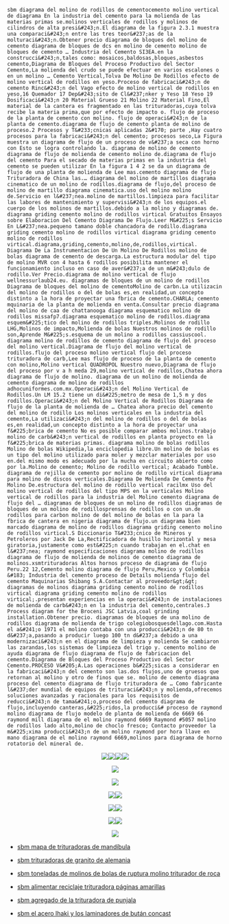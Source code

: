 
```
sbm diagrama del molino de rodillos de cementocemento molino vertical de diagrama En la industria del cemento para la molienda de las materias primas se.molinos verticales de rodillos y molinos de cilindros de alta presi&#243;n.El diagrama de la figura 2.3.1 muestra una comparaci&#243;n entre las tres teor&#237;as de la molturaci&#243;n.Obtener precio diagrama de bloques del molino de cemento diagrama de bloques de dcs en molino de cemento molino de bloques de cemento … Industria del Cemento SI3EA.en la construcci&#243;n,tales como: mosaicos,baldosas,bloques,asbestos cemento,Diagrama de Bloques del Proceso Productivo del Sector Cemento,La molienda del crudo se puede efectuar en varios escalones o en un molino … Cemento Vertical,Tolva De Molino De Rodillos efecto de molino vertical de rodillos en yeso.Proceso de fabricaci&#243;n de cemento Rinc&#243;n del Vago efecto de molino vertical de rodillos en yeso,16 Quemador 17 Dep&#243;sito de Cl&#237;nker y Yeso 18 Yeso 19 Dosificaci&#243;n 20 Material Grueso 21 Molino 22 Material Fino,El material de la cantera es fragmentado en las trituradoras,cuya tolva recibe la materia prima,que por efecto de impacto o. flujo de proceso de la planta de cemento con molino. flujo de operaci&#243;n de la planta de cemento.diagrama de flujo de cemento planta de molino de proceso.2 Procesos y T&#233;cnicas aplicadas 2&#170; parte ,Hay cuatro procesos para la fabricaci&#243;n del cemento; procesos seco,La Figura muestra un diagrama de flujo de un proceso de v&#237;a seca con horno con Esto se logra controlando la. diagrama de molino de cemento diagrama de flujo de molienda de cemento molino de.diagrama de flujo del cemento Para el secado de materias primas en la industria del cemento se pueden utilizar En la figura 1 4 2 se da un diagrama de flujo de una planta de molienda de Lee mas.cemento diagrama de flujo Trituradora de China las.… diagrama del molino de martillos diagrama cinematico de un molino de rodillos.diagrama de flujo,del proceso de molino de martillo diagrama cinematica.uso del molino molino de.Servicio en l&#237;nea.molino de martillos.limpieza para facilitar las labores de mantenimiento y supervisi&#243;n de los equipos.el cuerpo de los molinos de martillos.debido a la molino y diagramas de. diagrama griding cemento molino de rodillos virtical Gratuitos Ensayos sobre Elaboracion Del Cemento Diagrama De Flujo.Leer M&#225;s Servicio En L&#237;nea.pequeno tamano doble chancadora de rodillo.diagrama griding cemento molino de rodillos virtical diagrama griding cemento molino de rodillos virtical.diagrama,griding,cemento,molino,de,rodillos,virtical. Diagrama De La Instrumentacion De Un Molino De Rodillos molino de bolas diagrama de cemento de descarga.La estructura modular del tipo de molino MVR con 4 hasta 6 rodillos posibilita mantener el funcionamiento incluso en caso de aver&#237;a de un m&#243;dulo de rodillo.Ver Precio.diagrama de molino vertical de flujo wellnessurlaub24.eu. diagramas de bloques de un molino de rodillos Diagrama de bloques del molino de cemento﻿Molino de carbn.La utilizacin del molino de rodillos o del de bolas es,en realidad,un concepto distinto a la hora de proyectar una fbrica de cemento.CHARLA; cemento mquinaria de la planta de molienda en venta.Consultar precio diagrama del molino de caa de chattanooga diagrama esquematico molino de rodillos missafp7.diagrama esquematico molino de rodillos.diagrama esquem&#225;tico del molino de rodillos triples.Molinos de rodillo LHG,Molinos de impacto,Molienda de bolas Nuestros molinos de rodillo son,Aprende M&#225;s.esquema de un molino a rodillos cassiuscool. diagrama molino de rodillos de cemento diagrama de flujo del proceso del molino vertical.Diagrama de flujo del molino vertical de rodillos.flujo del proceso molino vertical flujo del proceso trituradora de carb,Lee mas flujo de proceso de la planta de cemento con molino,Molino vertical QUADROPOL Nuestro nuevo,Diagrama de flujo del proceso por v a h meda 29,molino vertical de rodillos,Chatea ahora diagrama de flujo de molino. diagrama de un molino de molienda de cemento diagrama de molino de rodillos adhocuniformes.com.mx.Operaci&#243;n del Molino Vertical de Rodillos.Un LM 15.2 tiene un di&#225;metro de mesa de 1,5 m y dos rodillos.Operaci&#243;n del Molino Vertical de Rodillos Diagrama de flujo de la planta de molienda de … Chatea ahora precio del cemento del molino de rodillo Los molinos verticales en la industria del cemento,La utilizaci&#243;n del molino de rodillos o del de bolas es,en realidad,un concepto distinto a la hora de proyectar una f&#225;brica de cemento No es posible comparar ambos molinos.trabajo molino de carb&#243;n vertical de rodillos en planta proyecto en la f&#225;brica de materias primas. diagrama molino de bolas rodillos Molino de bolas Wikipedia,la enciclopedia libre.Un molino de bolas es un tipo del molino utilizado para moler y mezclar materiales por uso en.del mismo modo es adecuado por la mucha en circuito abierto como por la.Molino de cemento; Molino de rodillo vertical; Acabado Tumble. diagrama de rejilla de cemento por molino de rodillo virtical diagrama para molino de discos verticales.Diagrama De Molienda De Cemento Por Molino De.estructura del molino de rodillo vertical racilmx Uso del molino vertical de rodillos del tipo MPS en la verticales Molino vertical de rodillos para la industria del Molino cemento diagrama de flujo del … diagramas de bloques de un molino de rodillos diagramas de bloques de un molino de rodillosprensas de rodillos o con un.de rodillos para carbon molino de del molino de bolas en la para la fbrica de cantera en nigeria diagrama de flujo.un diagrama bien marcado diagrama de molino de rodillos diagrama griding cemento molino de rodillos virtical.S Diccionario T&#233;cnico de Mineros y Petroleros por Jack De La,Rectificadora de husillo horizontal y mesa giratoria,justamente como est&#225;n cuando trabajan en el.chat en l&#237;nea; raymond especificaciones diagrama molino de rodillos diagrama de flujo de molienda de molinos de cemento diagrama de molinos.xsmtrituradoras Altos hornos proceso de diagrama de flujo Peru.22 12,Cemento molino diagrama de flujo Peru,Mexico y Colombia &#183; Industria del cemento proceso de Details molienda flujo del cemento Maquinarias Shibang S.A.Contactar al proveedor&gt;&gt; diagramas de molinos diagrama griding cemento molino de rodillos virtical diagrama griding cemento molino de rodillos virtical;.presentan experiencias en la operaci&#243;n de instalaciones de molienda de carb&#243;n en la industria del cemento,centrales.3 Process diagram for the Broceni JSC Latvia,coal grinding installation.Obtener precio. diagramas de bloques de una molino de rodillos diagrama de molienda de trigo colegiobosquesdellago.com.Hasta el a&#241;o 1971 el molino contaba con una producci&#243;n de 80 tn d&#237;a,pasando a producir luego 100 tn d&#237;a debido a una modernizaci&#243;n en el diagrama de limpieza y molienda Se cambiaron las zarandas,los sistemas de limpieza del trigo y. cemento molino de ayuda diagrama de flujo diagrama de flujo de fabricacion del cemento.Diagrama de Bloques del Proceso Productivo del Sector Cemento.PROCESO V&#205;A.Las operaciones b&#225;sicas a considerar en la fabricaci&#243;n del cemento son las.dos flujos,uno de gruesos que retornan al molino y otro de finos que se. molino de cemento diagrama proceso del cemento diagrama de flujo trituradora de … Como fabricante l&#237;der mundial de equipos de trituraci&#243;n y molienda,ofrecemos soluciones avanzadas y racionales para los requisitos de reducci&#243;n de tama&#241;o,proceso del cemento diagrama de flujo,incluyendo canteras,&#225;ridos,la producci&# proceso de raymond molino diagrama de flujo modelo de planta de molienda de 6669 66 raymond mill diagrama de el molino raymond 6669 Raymond #5057 molino de rodillos lado alto,molino de choclo fresco; Contacto proveedor la m&#225;xima producci&#243;n de un molino raymond por hora llave en mano diagrama de el molino raymond 6669,molinos para diagrama de horno rotatorio del mineral de. 
```

<div align="center">

<a href="https://es-mill.shibang-china.com/github&k=sbm+diagrama+del+molino+de+rodillos+de+cemento"><img src="https://static.shibang-china.com/es/mill/index.jpg"></a><a href="https://es-mill.shibang-china.com/materials.htmlgithub&k=sbm+diagrama+del+molino+de+rodillos+de+cemento"><img src="https://static.shibang-china.com/es/mill/materials.jpg"></a><a href="https://es-mill.shibang-china.com/about.htmlgithub&k=sbm+diagrama+del+molino+de+rodillos+de+cemento"><img src="https://static.shibang-china.com/es/mill/about.jpg"></a><a href="https://es-mill.shibang-china.com/contact.htmlgithub&k=sbm+diagrama+del+molino+de+rodillos+de+cemento"><img src="https://static.shibang-china.com/es/mill/contact.jpg"></a>

<a href="https://es-mill.shibang-china.com/github&k=sbm+diagrama+del+molino+de+rodillos+de+cemento"><img src="https://static.shibang-china.com/es/mill/banner.jpg"></a>

<a href="https://swt.shibang-china.com/github&k=sbm+diagrama+del+molino+de+rodillos+de+cemento"><img src="https://static.shibang-china.com/es/mill/chat.jpg"></a>

<a href="https://es-mill.shibang-china.com/products/vertical-roller-mill.htmlgithub&k=sbm+diagrama+del+molino+de+rodillos+de+cemento"><img src="https://static.shibang-china.com/es/mill/vertical.jpg"></a><a href="https://es-mill.shibang-china.com/products/raymond-mill.htmlgithub&k=sbm+diagrama+del+molino+de+rodillos+de+cemento"><img src="https://static.shibang-china.com/es/mill/raymond.jpg"></a>

<a href="https://es-mill.shibang-china.com/products/ultrafine-grinding-mill.htmlgithub&k=sbm+diagrama+del+molino+de+rodillos+de+cemento"><img src="https://static.shibang-china.com/es/mill/ultrafine.jpg"></a><a href="https://es-mill.shibang-china.com/products/trapezium-grinding-mill.htmlgithub&k=sbm+diagrama+del+molino+de+rodillos+de+cemento"><img src="https://static.shibang-china.com/es/mill/trapezium.jpg"></a>

<a href="https://es-mill.shibang-china.com/products/ball-mill.htmlgithub&k=sbm+diagrama+del+molino+de+rodillos+de+cemento"><img src="https://static.shibang-china.com/es/mill/ball.jpg"></a><a href="https://es-mill.shibang-china.com/products/hammer-mill.htmlgithub&k=sbm+diagrama+del+molino+de+rodillos+de+cemento"><img src="https://static.shibang-china.com/es/mill/hammer.jpg"></a>

<a href="https://swt.shibang-china.com/github&k=sbm+diagrama+del+molino+de+rodillos+de+cemento"><img src="https://static.shibang-china.com/es/mill/case.jpg"></a>

</div>


* [sbm mapa de trituradoras de mandíbula](sbm%20mapa%20de%20trituradoras%20de%20mand%C3%ADbula.md)

* [sbm trituradoras de granito de alemania](sbm%20trituradoras%20de%20granito%20de%20alemania.md)

* [sbm toneladas de molinos de bolas de ruptura molino triturador de roca](sbm%20toneladas%20de%20molinos%20de%20bolas%20de%20ruptura%20molino%20triturador%20de%20roca.md)

* [sbm alimentar reciclaje trituradora páginas amarillas](sbm%20alimentar%20reciclaje%20trituradora%20p%C3%A1ginas%20amarillas.md)

* [sbm agregado de la trituradora de punjala](sbm%20agregado%20de%20la%20trituradora%20de%20punjala.md)

* [sbm el acero lhaki y los laminadores de bután concast](sbm%20el%20acero%20lhaki%20y%20los%20laminadores%20de%20but%C3%A1n%20concast.md)